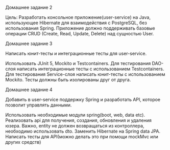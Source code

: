 Домашнее задание 2

Цель:
Разработать консольное приложение(user-service) на Java, использующее Hibernate для взаимодействия с PostgreSQL, без использования Spring. 
Приложение должно поддерживать базовые операции CRUD (Create, Read, Update, Delete) над сущностью User.

Домашнее задание 3

Написать юнит-тесты и интеграционные тесты для user-service.

Использовать JUnit 5, Mockito и Testcontainers.
Для тестирования DAO-слоя написать интеграционные тесты с использованием Testcontainers.
Для тестирования Service-слоя написать юнит-тесты с использованием Mockito.
Тесты должны быть изолированы друг от друга.

Домашнее задание 4

Добавить в user-service поддержку Spring и разработать API, которое позволит управлять данными.

Использовать необходимые модули spring(boot, web, data etc).
Реализовать api для получения, создания, обновления и удаления юзера. Важно, entity не должен возвращаться из контроллера, необходимо использовать dto.
Заменить Hibernate на Spring data JPA.
Написать тесты для API(можно делать это при помощи mockMvc или других средств)
